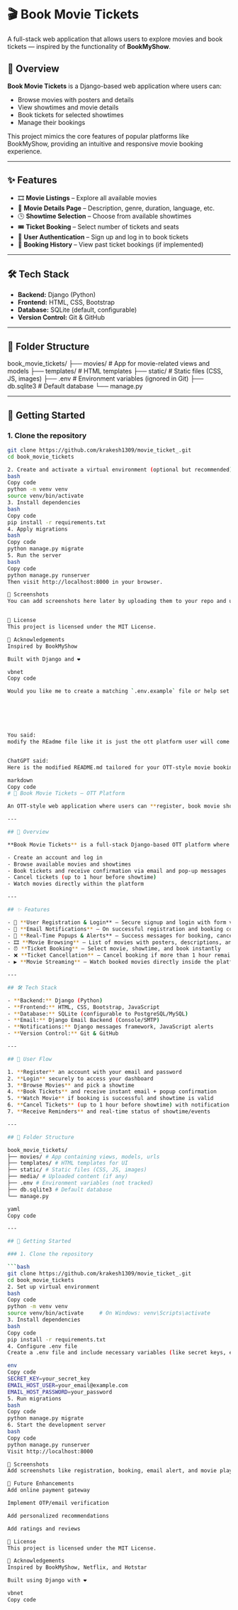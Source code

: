 # 🎬 Book Movie Tickets

A full-stack web application that allows users to explore movies and book tickets — inspired by the functionality of **BookMyShow**.

## 📌 Overview

**Book Movie Tickets** is a Django-based web application where users can:

- Browse movies with posters and details
- View showtimes and movie details
- Book tickets for selected showtimes
- Manage their bookings

This project mimics the core features of popular platforms like BookMyShow, providing an intuitive and responsive movie booking experience.

---

## ✨ Features

- 🎞️ **Movie Listings** – Explore all available movies
- 📝 **Movie Details Page** – Description, genre, duration, language, etc.
- 🕒 **Showtime Selection** – Choose from available showtimes
- 🎟️ **Ticket Booking** – Select number of tickets and seats
- 👤 **User Authentication** – Sign up and log in to book tickets
- 📂 **Booking History** – View past ticket bookings (if implemented)

---

## 🛠️ Tech Stack

- **Backend:** Django (Python)
- **Frontend:** HTML, CSS, Bootstrap
- **Database:** SQLite (default, configurable)
- **Version Control:** Git & GitHub

---

## 📁 Folder Structure
book_movie_tickets/
├── movies/ # App for movie-related views and models
├── templates/ # HTML templates
├── static/ # Static files (CSS, JS, images)
├── .env # Environment variables (ignored in Git)
├── db.sqlite3 # Default database
└── manage.py

---

## 🚀 Getting Started

### 1. Clone the repository

```bash
git clone https://github.com/krakesh1309/movie_ticket_.git
cd book_movie_tickets

2. Create and activate a virtual environment (optional but recommended)
bash
Copy code
python -m venv venv
source venv/bin/activate
3. Install dependencies
bash
Copy code
pip install -r requirements.txt
4. Apply migrations
bash
Copy code
python manage.py migrate
5. Run the server
bash
Copy code
python manage.py runserver
Then visit http://localhost:8000 in your browser.

📸 Screenshots
You can add screenshots here later by uploading them to your repo and using:


📄 License
This project is licensed under the MIT License.

🙌 Acknowledgements
Inspired by BookMyShow

Built with Django and ❤️

vbnet
Copy code

Would you like me to create a matching `.env.example` file or help set up the deployment steps for this project?






You said:
modify the REadme file like it is just the ott platform user will come and first register, then login and then he will select movies showtime book ticket, cancel tickets before1hr of show and watch the movies.with all notifications while creating account, booking email, pop mesg successfyll booikng and notifactions for show 


ChatGPT said:
Here is the modified README.md tailored for your OTT-style movie booking and streaming platform, including registration, login, showtime booking, cancellation, notifications, and streaming features:

markdown
Copy code
# 🎥 Book Movie Tickets – OTT Platform

An OTT-style web application where users can **register, book movie showtimes, watch movies**, and manage their bookings — packed with real-time notifications, email alerts, and cancellation policies.

---

## 📌 Overview

**Book Movie Tickets** is a full-stack Django-based OTT platform where users:

- Create an account and log in
- Browse available movies and showtimes
- Book tickets and receive confirmation via email and pop-up messages
- Cancel tickets (up to 1 hour before showtime)
- Watch movies directly within the platform

---

## ✨ Features

- 🔐 **User Registration & Login** – Secure signup and login with form validations
- 📩 **Email Notifications** – On successful registration and booking confirmation
- 📱 **Real-Time Popups & Alerts** – Success messages for booking, cancellation, and actions
- 🎞️ **Movie Browsing** – List of movies with posters, descriptions, and showtimes
- ⏰ **Ticket Booking** – Select movie, showtime, and book instantly
- ❌ **Ticket Cancellation** – Cancel booking if more than 1 hour remains before showtime
- ▶️ **Movie Streaming** – Watch booked movies directly inside the platform (OTT-style)

---

## 🛠️ Tech Stack

- **Backend:** Django (Python)
- **Frontend:** HTML, CSS, Bootstrap, JavaScript
- **Database:** SQLite (configurable to PostgreSQL/MySQL)
- **Email:** Django Email Backend (Console/SMTP)
- **Notifications:** Django messages framework, JavaScript alerts
- **Version Control:** Git & GitHub

---

## 🧭 User Flow

1. **Register** an account with your email and password
2. **Login** securely to access your dashboard
3. **Browse Movies** and pick a showtime
4. **Book Tickets** and receive instant email + popup confirmation
5. **Watch Movie** if booking is successful and showtime is valid
6. **Cancel Tickets** (up to 1 hour before showtime) with notification
7. **Receive Reminders** and real-time status of showtime/events

---

## 📁 Folder Structure

book_movie_tickets/
├── movies/ # App containing views, models, urls
├── templates/ # HTML templates for UI
├── static/ # Static files (CSS, JS, images)
├── media/ # Uploaded content (if any)
├── .env # Environment variables (not tracked)
├── db.sqlite3 # Default database
└── manage.py

yaml
Copy code

---

## 🚀 Getting Started

### 1. Clone the repository

```bash
git clone https://github.com/krakesh1309/movie_ticket_.git
cd book_movie_tickets
2. Set up virtual environment
bash
Copy code
python -m venv venv
source venv/bin/activate     # On Windows: venv\Scripts\activate
3. Install dependencies
bash
Copy code
pip install -r requirements.txt
4. Configure .env file
Create a .env file and include necessary variables (like secret keys, email credentials):

env
Copy code
SECRET_KEY=your_secret_key
EMAIL_HOST_USER=your_email@example.com
EMAIL_HOST_PASSWORD=your_password
5. Run migrations
bash
Copy code
python manage.py migrate
6. Start the development server
bash
Copy code
python manage.py runserver
Visit http://localhost:8000

📸 Screenshots
Add screenshots like registration, booking, email alert, and movie player here.

📝 Future Enhancements
Add online payment gateway

Implement OTP/email verification

Add personalized recommendations

Add ratings and reviews

📄 License
This project is licensed under the MIT License.

🙌 Acknowledgements
Inspired by BookMyShow, Netflix, and Hotstar

Built using Django with ❤️

vbnet
Copy code


















